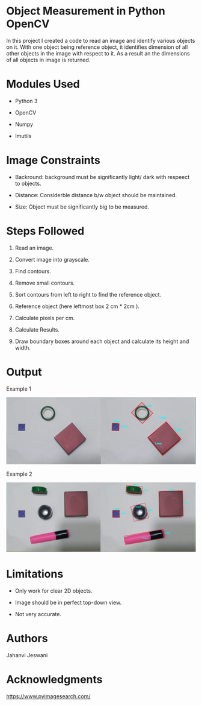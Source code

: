 # Object Measurement in Python OpenCV

In this project I created a code to read an image and identify various objects on it. With one object being reference object, it identifies dimension of all other objects in the image with respect to it. As a result an the dimensions of all objects in image is returned.

# Modules Used

* Python 3

* OpenCV

* Numpy

* Imutils

# Image Constraints

* Backround: background must be significantly light/ dark with respeect to objects.

* Distance: Considerble distance b/w object should be maintained.

* Size: Object must be significantly big to be measured.

# Steps Followed

1. Read an image. 

2. Convert image into grayscale.

3. Find contours.

4. Remove small contours.

5. Sort contours from left to right to find the reference object.

6. Reference object (here leftmost box 2 cm * 2cm ).

7. Calculate pixels per cm.

8. Calculate Results. 

9. Draw boundary boxes around each object and calculate its height and width.

# Output
Example 1 

<img src = "result_03.png">

Example 2

<img src = "result_01.png">

# Limitations

* Only work for clear 2D objects.

* Image should be in perfect top-down view.

* Not very accurate.

# Authors

Jahanvi Jeswani

# Acknowledgments

https://www.pyimagesearch.com/
